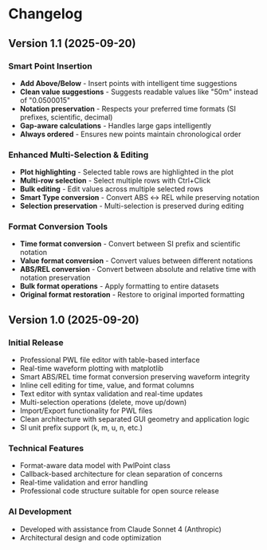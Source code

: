 # Changelog

## Version 1.1 (2025-09-20)

### Smart Point Insertion
- **Add Above/Below** - Insert points with intelligent time suggestions
- **Clean value suggestions** - Suggests readable values like "50m" instead of "0.0500015"
- **Notation preservation** - Respects your preferred time formats (SI prefixes, scientific, decimal)
- **Gap-aware calculations** - Handles large gaps intelligently
- **Always ordered** - Ensures new points maintain chronological order

### Enhanced Multi-Selection & Editing
- **Plot highlighting** - Selected table rows are highlighted in the plot
- **Multi-row selection** - Select multiple rows with Ctrl+Click
- **Bulk editing** - Edit values across multiple selected rows
- **Smart Type conversion** - Convert ABS ↔ REL while preserving notation
- **Selection preservation** - Multi-selection is preserved during editing

### Format Conversion Tools
- **Time format conversion** - Convert between SI prefix and scientific notation
- **Value format conversion** - Convert values between different notations  
- **ABS/REL conversion** - Convert between absolute and relative time with notation preservation
- **Bulk format operations** - Apply formatting to entire datasets
- **Original format restoration** - Restore to original imported formatting

## Version 1.0 (2025-09-20)

### Initial Release
- Professional PWL file editor with table-based interface
- Real-time waveform plotting with matplotlib
- Smart ABS/REL time format conversion preserving waveform integrity
- Inline cell editing for time, value, and format columns
- Text editor with syntax validation and real-time updates
- Multi-selection operations (delete, move up/down)
- Import/Export functionality for PWL files
- Clean architecture with separated GUI geometry and application logic
- SI unit prefix support (k, m, u, n, etc.)

### Technical Features
- Format-aware data model with PwlPoint class
- Callback-based architecture for clean separation of concerns
- Real-time validation and error handling
- Professional code structure suitable for open source release

### AI Development
- Developed with assistance from Claude Sonnet 4 (Anthropic)
- Architectural design and code optimization
